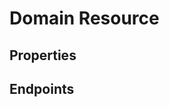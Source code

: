 # Domain Resource

## Properties

<ResourceProperties :resource="'domain'" :lang="'en'"/>

<ResourceScopes :resource="'domain'"/>

## Endpoints

[//]: <> (GETCOLLECTION ENDPOINT)
<ResourceEndpoint :resource="'domain'" :endpoint="'getCollection'" :lang="'en'">

<template v-slot:responseJSON>

<<< @/docs/fixtures/api/domain/response/json/get_page.json

</template>

<template v-slot:responseXML>

<<< @/docs/fixtures/api/domain/response/xml/get_page.xml

</template>

</ResourceEndpoint>

